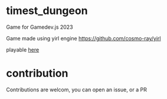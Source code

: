 # timest_dungeon
Game for Gamedev.js 2023

Game made using yirl engine https://github.com/cosmo-ray/yirl

playable [here](https://harald8.itch.io/timest-dungeon)

# contribution

Contributions are welcom, you can open an issue, or a PR 
